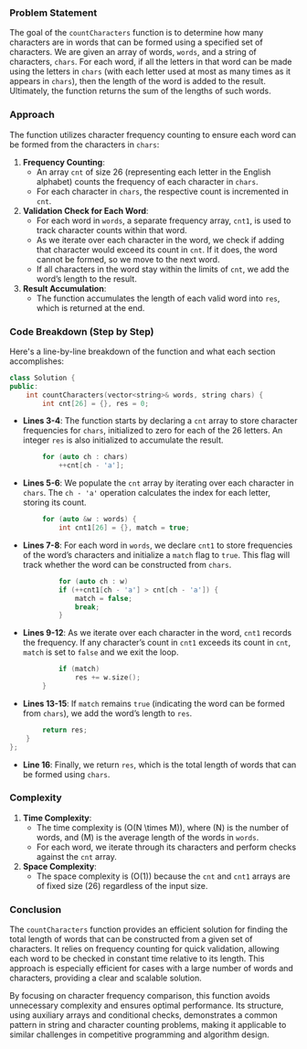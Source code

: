 

### Problem Statement
The goal of the `countCharacters` function is to determine how many characters are in words that can be formed using a specified set of characters. We are given an array of words, `words`, and a string of characters, `chars`. For each word, if all the letters in that word can be made using the letters in `chars` (with each letter used at most as many times as it appears in `chars`), then the length of the word is added to the result. Ultimately, the function returns the sum of the lengths of such words.

### Approach
The function utilizes character frequency counting to ensure each word can be formed from the characters in `chars`:
1. **Frequency Counting**:
   - An array `cnt` of size 26 (representing each letter in the English alphabet) counts the frequency of each character in `chars`.
   - For each character in `chars`, the respective count is incremented in `cnt`.
2. **Validation Check for Each Word**:
   - For each word in `words`, a separate frequency array, `cnt1`, is used to track character counts within that word.
   - As we iterate over each character in the word, we check if adding that character would exceed its count in `cnt`. If it does, the word cannot be formed, so we move to the next word.
   - If all characters in the word stay within the limits of `cnt`, we add the word’s length to the result.
3. **Result Accumulation**:
   - The function accumulates the length of each valid word into `res`, which is returned at the end.

### Code Breakdown (Step by Step)
Here's a line-by-line breakdown of the function and what each section accomplishes:

```cpp
class Solution {
public:
    int countCharacters(vector<string>& words, string chars) {
        int cnt[26] = {}, res = 0;
```
- **Lines 3-4**: The function starts by declaring a `cnt` array to store character frequencies for `chars`, initialized to zero for each of the 26 letters. An integer `res` is also initialized to accumulate the result.

```cpp
        for (auto ch : chars) 
            ++cnt[ch - 'a'];
```
- **Lines 5-6**: We populate the `cnt` array by iterating over each character in `chars`. The `ch - 'a'` operation calculates the index for each letter, storing its count.

```cpp
        for (auto &w : words) {
            int cnt1[26] = {}, match = true;
```
- **Lines 7-8**: For each word in `words`, we declare `cnt1` to store frequencies of the word’s characters and initialize a `match` flag to `true`. This flag will track whether the word can be constructed from `chars`.

```cpp
            for (auto ch : w)
            if (++cnt1[ch - 'a'] > cnt[ch - 'a']) {
                match = false;
                break;
            }
```
- **Lines 9-12**: As we iterate over each character in the word, `cnt1` records the frequency. If any character’s count in `cnt1` exceeds its count in `cnt`, `match` is set to `false` and we exit the loop.

```cpp
            if (match) 
                res += w.size();
        }
```
- **Lines 13-15**: If `match` remains `true` (indicating the word can be formed from `chars`), we add the word’s length to `res`.

```cpp
        return res;
    }
};
```
- **Line 16**: Finally, we return `res`, which is the total length of words that can be formed using `chars`.

### Complexity
1. **Time Complexity**:
   - The time complexity is \(O(N \times M)\), where \(N\) is the number of words, and \(M\) is the average length of the words in `words`. 
   - For each word, we iterate through its characters and perform checks against the `cnt` array.
2. **Space Complexity**:
   - The space complexity is \(O(1)\) because the `cnt` and `cnt1` arrays are of fixed size (26) regardless of the input size.

### Conclusion
The `countCharacters` function provides an efficient solution for finding the total length of words that can be constructed from a given set of characters. It relies on frequency counting for quick validation, allowing each word to be checked in constant time relative to its length. This approach is especially efficient for cases with a large number of words and characters, providing a clear and scalable solution.

By focusing on character frequency comparison, this function avoids unnecessary complexity and ensures optimal performance. Its structure, using auxiliary arrays and conditional checks, demonstrates a common pattern in string and character counting problems, making it applicable to similar challenges in competitive programming and algorithm design.